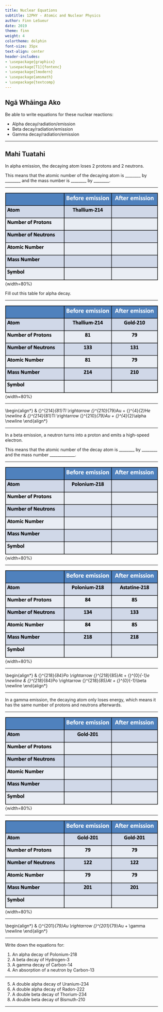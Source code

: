 ```yaml
---
title: Nuclear Equations
subtitle: 12PHY - Atomic and Nuclear Physics
author: Finn LeSueur
date: 2019
theme: finn
weight: 4
colortheme: dolphin
font-size: 35px
text-align: center
header-includes:
- \usepackage{graphicx}
- \usepackage[T1]{fontenc}
- \usepackage{lmodern}
- \usepackage{amsmath}
- \usepackage{textcomp}
---
```


## Ngā Whāinga Ako

Be able to write equations for these nuclear reactions:

- Alpha decay/radiation/emission
- Beta decay/radiation/emission
- Gamma decay/radiation/emission

---

## Mahi Tuatahi

In alpha emission, the decaying atom loses 2 protons and 2 neutrons.

This means that the atomic number of the decaying atom is ________ by ________ and the mass number is ________ by ________.

---

![](../assets/4-a-decay-table-1.png){width=80%}

<aside class="notes">
    Fill out this table for alpha decay.
</aside>

---

![](../assets/4-a-decay-table-2.png){width=80%}

---

\begin{align*}
    & {}^{214}_{81}Tl \rightarrow {}^{210}_{79}Au + {}^{4}_{2}He \newline
    & {}^{214}_{81}Tl \rightarrow {}^{210}_{79}Au + {}^{4}_{2}\alpha \newline
\end{align*}

---

In a beta emission, a neutron turns into a proton and emits a high-speed electron.

This means that the atomic number of the decay atom is ________ by ________ and the mass number _____________.

---

![](../assets/4-b-decay-table-1.png){width=80%}

---

![](../assets/4-b-decay-table-2.png){width=80%}

---

\begin{align*}
    & {}^{218}_{84}Po \rightarrow {}^{218}_{85}At + {}^{0}_{-1}e \newline
    & {}^{218}_{84}Po \rightarrow {}^{218}_{85}At + {}^{0}_{-1}\beta \newline
\end{align*}

---

In a gamma emission, the decaying atom only loses energy, which means it has the same number of protons and neutrons afterwards.

---

![](../assets/4-g-decay-table-1.png){width=80%}

---

![](../assets/4-g-decay-table-2.png){width=80%}

---

\begin{align*}
    & {}^{201}_{79}Au \rightarrow {}^{201}_{79}Au + \gamma \newline
\end{align*}

---

Write down the equations for:

1. An alpha decay of Polonium-218
2. A beta decay of Hydrogen-3
3. A gamma decay of Carbon-14
4. An absorption of a neutron by Carbon-13

---

5. A double alpha decay of Uranium-234
6. A double alpha decay of Radon-222
7. A double beta decay of Thorium-234
8. A double beta decay of Bismuth-210

---
